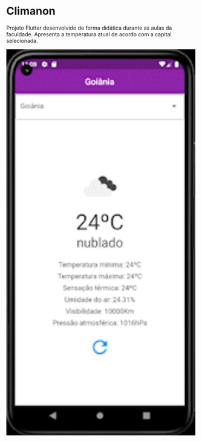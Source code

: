# Climanon

Projeto Flutter desenvolvido de forma didática durante as aulas da faculdade. Apresenta a temperatura atual de acordo com a capital selecionada.

<img src=".github/demonstration.gif" width="500" />

